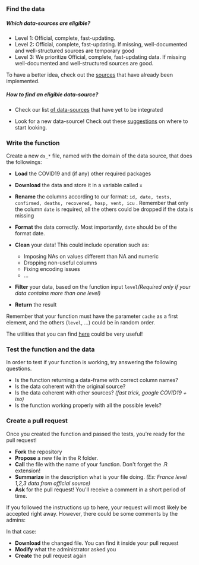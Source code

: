 ### Find the data

##### Which data-sources are eligible?

- Level 1: Official, complete, fast-updating. 
- Level 2: Official, complete, fast-updating. If missing, well-documented and well-structured sources are temporary good 
- Level 3: We prioritize Official, complete, fast-updating data. If missing well-documented and well-structured sources are good.

To have a better idea, check out the [sources](https://github.com/covid19datahub/COVID19dev/tree/master/R) that have already been implemented.

##### How to find an eligible data-source?

- Check our list [of data-sources](https://github.com/covid19datahub/COVID19/blob/master/TODO.md) that have yet to be integrated 

- Look for a new data-source! Check out these [suggestions](https://covid19datahub.slack.com/archives/C012XQVAQ2W) on where to start looking.

  

### Write the function

Create a new `ds_*` file, named with the domain of the data source, that does the followings:

- **Load** the COVID19 and (if any) other required packages

- **Download** the data and store it in a variable called  `x`

- **Rename** the columns according to our format: `id, date, tests, confirmed, deaths, recovered, hosp, vent, icu` . 
  Remember that only the column `date` is required, all the others could be dropped if the data is missing

- **Format** the data correctly. Most importantly, `date` should be of the format date.
- **Clean** your data! This could include operation such as:
  - Imposing NAs on values different than NA and numeric
  - Dropping non-useful columns
  - Fixing encoding issues
  - ...
- **Filter** your data, based on the function input `level`*(Required only if your data contains more than one level)*

- **Return** the result

Remember that your function must have the parameter `cache` as a first element, and the others (`level`, ...) could be in random order.

The utilities that you can find [here](https://covid19datahub.io/reference/) could be very useful!



### Test the function and the data

In order to test if your function is working, try answering the following questions.

- Is the function returning a data-frame with correct column names?
- Is the data coherent with the original source?
- Is the data coherent with other sources? *(fast trick, google COVID19 + iso)*
- Is the function working properly with all the possible levels?



### Create a pull request

Once you created the function and passed the tests, you're ready for the pull request!

- **Fork** the repository
- **Propose** a new file in the R folder. 
- **Call** the file with the name of your function. Don't forget the .R extension!
- **Summarize** in the description what is your file doing. *(Es: France level 1,2,3 data from official source)*
- **Ask** for the pull request! You'll receive a comment in a short period of time.



If you followed the instructions up to here, your request will most likely be accepted right away. However, there could be some comments by the admins:

In that case:

- **Download** the changed file. You can find it inside your pull request
- **Modify** what the administrator asked you
- **Create** the pull request again
